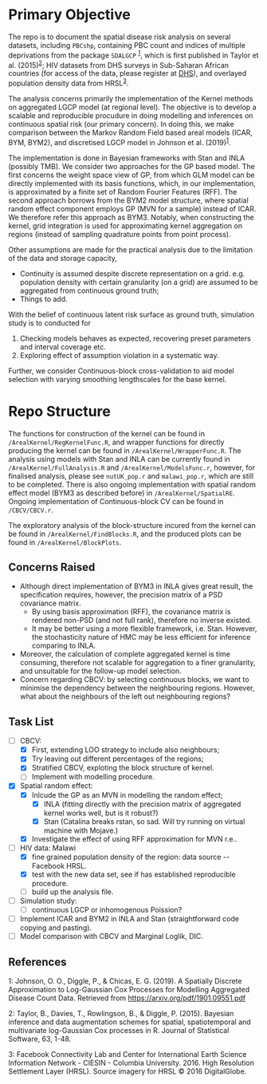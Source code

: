 # Primary Objective

The repo is to document the spatial disease risk analysis on several datasets, including `PBCshp`, containing PBC count and indices of multiple deprivations from the package `SDALGCP` <sup>[1](#fnt1)</sup>, which is first published in Taylor et al. (2015)<sup>[2](#fnt2)</sup>; HIV datasets from DHS surveys in Sub-Saharan African countries (for access of the data, please register at [DHS](https://www.dhsprogram.com/)), and overlayed population density data from HRSL<sup>[3](#fnt3)</sup>.  

The analysis concerns primarily the implementation of the Kernel methods on aggregated LGCP model (at regional level). The objective is to develop a scalable and reproducible procudure in doing modelling and inferences on continuous spatial risk (our primary concern). In doing this, we make comparison between the Markov Random Field based areal models (ICAR, BYM, BYM2), and discretised LGCP model in Johnson et al. (2019)<sup>[1](#fnt1)</sup>. 

The implementation is done in Bayesian frameworks with Stan and INLA (possibly TMB). We consider two approaches for the GP based model. The first concerns the weight space view of GP, from which GLM model can be directly implemented with its basis functions, which, in our implementation, is approximated by a finite set of Random Fourier Features (RFF). The second approach borrows from the BYM2 model structure, where spatial random effect component employs GP (MVN for a sample) instead of ICAR. We therefore refer this approach as BYM3. Notably, when constructing the kernel, grid integration is used for approximating kernel aggregation on regions (instead of sampling quadrature points from point process).

Other assumptions are made for the practical analysis due to the limitation of the data and storage capacity, 
* Continuity is assumed despite discrete representation on a grid. e.g. population density with certain granularity (on a grid) are assumed to be aggregated from continuous ground truth; 
* Things to add.

With the belief of continuous latent risk surface as ground truth, simulation study is to conducted for
1. Checking models behaves as expected, recovering preset parameters and interval coverage etc.
2. Exploring effect of assumption violation in a systematic way. 

Further, we consider Continuous-block cross-validation to aid model selection with varying smoothing lengthscales for the base kernel.

# Repo Structure

The functions for construction of the kernel can be found in `/ArealKernel/RegKernelFunc.R`, and wrapper functions for directly producing the kernel can be found in `/ArealKernel/WrapperFunc.R`.  The analysis using models with Stan and INLA can be currently found in `/ArealKernel/FullAnalysis.R` and `/ArealKernel/ModelsFunc.r`, however, for finalised analysis, please see `nutUK_pop.r` and `malawi_pop.r`, which are still to be completed.
There is also ongoing implementation with spatial random effect model (BYM3 as described before) in `/ArealKernel/SpatialRE`. Ongoing implementation of Continuous-block CV can be found in `/CBCV/CBCV.r`.

The exploratory analysis of the block-structure incured from the kernel can be found in `/ArealKernel/FindBlocks.R`, and the produced plots can be found in `/ArealKernel/BlockPlots`. 

## Concerns Raised

* Although direct implementation of BYM3 in INLA gives great result, the specification requires, however, the precision matrix of a PSD covariance matrix. 
    * By using basis approximation (RFF), the covariance matrix is rendered non-PSD (and not full rank), therefore no inverse existed. 
    * It may be better using a more flexible framework, i.e. Stan. However, the stochasticity nature of HMC may be less efficient for inference comparing to INLA.
* Moreover, the calculation of complete aggregated kernel is time consuming, therefore not scalable for aggregation to a finer granularity, and unsuitable for the follow-up model selection.
* Concern regarding CBCV: by selecting continuous blocks, we want to minimise the dependency between the neighbouring regions. However, what about the neighbours of the left out neighbouring regions?

## Task List

- [ ] CBCV: 
    - [x] First, extending LOO strategy to include also neighbours;
    - [x] Try leaving out different percentages of the regions;
    - [x] Stratified CBCV, exploting the block structure of kernel.
    - [ ] Implement with modelling procedure.
- [x] Spatial random effect: 
    - [x] Inlcude the GP as an MVN in modelling the random effect;
        - [x] INLA (fitting directly with the precision matrix of aggregated kernel works well, but is it robust?)
        - [x] Stan (Catalina breaks rstan, so sad. Will try running on virtual machine with Mojave.)
    - [x] Investigate the effect of using RFF approximation for MVN r.e..
- [ ] HIV data: Malawi 
    - [x] fine grained population density of the region: data source -- Facebook HRSL.
    - [x] test with the new data set, see if has established reproducible procedure.
    - [ ] build up the analysis file.
- [ ] Simulation study: 
    - [ ] continuous LGCP or inhomogenous Poission?
- [ ] Implement ICAR and BYM2 in INLA and Stan (straightforward code copying and pasting).
- [ ] Model comparison with CBCV and Marginal Loglik, DIC.

## References
<a name="fnt1">1</a>: Johnson, O. O., Diggle, P., & Chicas, E. G. (2019). A Spatially Discrete Approximation to Log-Gaussian Cox Processes for Modelling Aggregated Disease Count Data. Retrieved from https://arxiv.org/pdf/1901.09551.pdf

<a name="fnt2">2</a>: Taylor, B., Davies, T., Rowlingson, B., & Diggle, P. (2015). Bayesian inference and data augmentation schemes for spatial, spatiotemporal and multivariate log-Gaussian Cox processes in R. Journal of Statistical Software, 63, 1-48.

<a name="fnt3">3</a>: Facebook Connectivity Lab and Center for International Earth Science Information Network - CIESIN - Columbia University. 2016. High Resolution Settlement Layer (HRSL). Source imagery for HRSL © 2016 DigitalGlobe. 
